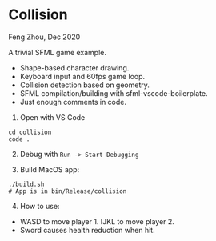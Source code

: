 # Collision

Feng Zhou, Dec 2020

A trivial SFML game example.

 * Shape-based character drawing.
 * Keyboard input and 60fps game loop.
 * Collision detection based on geometry.
 * SFML compilation/building with sfml-vscode-boilerplate.
 * Just enough comments in code.

1. Open with VS Code

```
cd collision
code .
```

2. Debug with `Run -> Start Debugging`

3. Build MacOS app:

```
./build.sh
# App is in bin/Release/collision
```

4. How to use:

 * WASD to move player 1. IJKL to move player 2.
 * Sword causes health reduction when hit.
